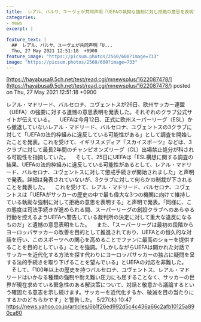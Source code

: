 ```yaml
---
title:  レアル、バルサ、ユーヴェが共同声明「UEFAの執拗な強制に対し拒絶の意思を表明する」  
categories:
- news
excerpt: |
  
feature_text: |
  ##  レアル、バルサ、ユーヴェが共同声明「U...
  Thu, 27 May 2021 12:51:18  +0900
feature_image: "https://picsum.photos/2560/600?image=733"
image: "https://picsum.photos/2560/600?image=733"
---
```


[https://hayabusa9.5ch.net/test/read.cgi/mnewsplus/1622087478/](https://hayabusa9.5ch.net/test/read.cgi/mnewsplus/1622087478/)
posted on Thu, 27 May 2021 12:51:18  +0900

<!--more-->

レアル・マドリード、バルセロナ、ユヴェントスが26日、欧州サッカー連盟（UEFA）の強要に対する遺憾の意思表明を発表した。それぞれのクラブ公式サイトが伝えている。 　UEFAは今月12日、正式に欧州スーパーリーグ（ESL）から撤退していないレアル・マドリード、バルセロナ、ユヴェントスの3クラブに対して「UEFAの法的枠組みに違反している可能性がある」として調査を開始したことを発表。これを受けて、イギリスメディア『スカイスポーツ』などは、3クラブに対して最長2年間のチャンピオンズリーグ（CL）出場禁止処分が科される可能性を指摘していた。 　そして、25日にUEFAは「ESL構想に関する調査の結果、UEFAの法的枠組みに違反している可能性があるとして、レアル・マドリード、バルセロナ、ユヴェントスに対して懲戒手続きが開始されました」と声明で発表。詳細は発表されていないが、3クラブに対して何らかの制裁が下されることを発表した。 　これを受けて、レアル・マドリード、バルセロナ、ユヴェントスは「UEFAがサッカーの歴史の中で最も偉大な3つの機関に向けて維持している執拗な強制に対して拒絶の意思を表明する」と声明で発表。「同様に、この態度は司法手続きが進められる間、スーパーリーグの創設クラブへのあらゆる行動を控えるようUEFAへ警告している裁判所の決定に対して重大な違反になるものだ」と遺憾の意思表明をした。 　また、「スーパーリーグは最初の段階からヨーロッパサッカーの改善を目的として推進されており、UEFAとの恒久的な対話を行い、このスポーツへの関心を高めることでファンに最高のショーを提供することを目的としている」ことを強調。「しかしながらUEFAは開かれた対話でサッカーを近代化する方法を探す代わりにヨーロッパサッカーの独占に疑問を呈する法的手続きを取り下げることを望んでいる」とUEFAの対応を非難した。 　そして、「100年以上の歴史を持つバルセロナ、ユヴェントス、レアル・マドリードはいかなる種類の強制や耐え難い圧力にも屈することなく、サッカーの世界が現在求めている緊急性のある解決策について、対話と敬意から議論するという確固たる意志を示し続けます。サッカーを近代化するか、破滅を目の当たりにするかのどちらかです」と警告した。 5/27(木) 10:47 https://news.yahoo.co.jp/articles/6b1f26ed992d5c4c436a66c2afb10125a890ca60

